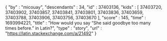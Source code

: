 {
  "by" : "micouay",
  "descendants" : 34,
  "id" : 37403136,
  "kids" : [ 37403720, 37403902, 37403857, 37403841, 37403801, 37403836, 37403659, 37403788, 37403906, 37403756, 37403670 ],
  "score" : 145,
  "time" : 1693994221,
  "title" : "How would you say “She said goodbye too many times before.” in Latin?",
  "type" : "story",
  "url" : "https://latin.stackexchange.com/a/21492"
}
